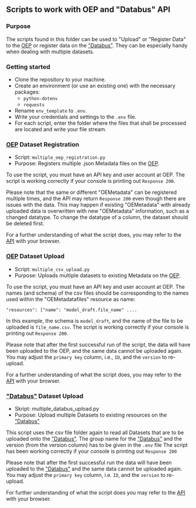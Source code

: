 ## Scripts to work with OEP and "Databus" API

### Purpose
The scripts found in this folder can be used to "Upload" or "Register Data" to the [OEP](https://openenergy-platform.org/)
or register data on the ["Databus"](https://energy.databus.dbpedia.org/). They can be especially handy when dealing with multiple datasets.

### Getting started
- Clone the repository to your machine.
- Create an environment (or use an existing one) with the necessary packages:
  - `python-dotenv`
  - `requests`
- Rename `env_template` to `.env`.
- Write your credentials and settings to the `.env` file.
- For each script, enter the folder where the files that shall be processed are located and write your file stream.

### [OEP](https://openenergy-platform.org/) Dataset Registration
- Script: `multiple_oep_registration.py`
- Purpose: Registers multiple .json Metadata files on the [OEP](https://openenergy-platform.org/).

To use the script, you must have an API key and user account at OEP.
The script is working correctly if your console is printing out `Response 200`.

Please note that the same or different "OEMetadata" can be registered multiple times, and the API may return `Response 200` even though there are issues with the data. This may happen if existing "OEMetadata" with already uploaded data is overwritten with new "OEMetadata" information, such as a changed datatype. To change the datatype of a column, the dataset should be deleted first.

For a further understanding of what the script does, you may refer to the [API](https://modex.rl-institut.de/create_table/) with your browser.

### [OEP](https://openenergy-platform.org/) Dataset Upload
- Script: `multiple_csv_upload.py`
- Purpose: Uploads multiple datasets to existing Metadata on the [OEP](https://openenergy-platform.org/).

To use the script, you must have an API key and user account at OEP. The names (and schema) of the csv files should be corresponding to the names used within the "OEMetadatafiles" resource as name:

``
 "resources": ["name": "model_draft.file_name" ....
``

In this example, the schema is `model_draft`, and the name of the file to be uploaded is `file_name.csv`. The script is working correctly if your console is printing out `Response 200`.

Please note that after the first successful run of the script, the data will have been uploaded to the OEP, and the same data cannot be uploaded again. You may adjust the `primary key` column, i.e., `ID`, and the `version` to re-upload.

For a further understanding of what the script does, you may refer to the [API](https://modex.rl-institut.de/upload/) with your browser.

### ["Databus"](https://energy.databus.dbpedia.org/) Dataset Upload
- Skript: multiple_databus_upload.py
- Purpose: Upload multiple Datasets to existing resources on the ["Databus"](https://energy.databus.dbpedia.org/)

This script uses the csv file folder again to read all Datasets that are to be uploaded onto the ["Databus"](https://energy.databus.dbpedia.org/).
The group name for the ["Databus"](https://energy.databus.dbpedia.org/) and the version (from the version column) has to be given in the `.env` file
The script has been working correctly if your console is printing out `Response 200`

Please note that after the first successful run the data will have been uploaded to the ["Databus"](https://energy.databus.dbpedia.org/) and the same data cannot be uploaded again. You may adjust the `primary key` column, i.e. `ID`, and the `version` to re-upload.

For further understanding of what the script does you may refer to the [API](https://modex.rl-institut.de/upload/) with your browser.
